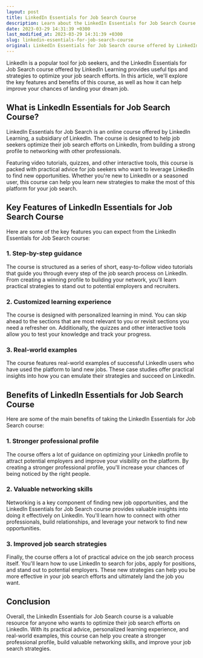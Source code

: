 ```yaml
---
layout: post
title: LinkedIn Essentials for Job Search Course
description: Learn about the LinkedIn Essentials for Job Search Course offered by LinkedIn Learning and how it can help you in your job search.
date: 2023-03-29 14:31:39 +0300
last_modified_at: 2023-03-29 14:31:39 +0300
slug: linkedin-essentials-for-job-search-course
original: LinkedIn Essentials for Job Search course offered by LinkedIn Learning,
---
```


LinkedIn is a popular tool for job seekers, and the LinkedIn Essentials for Job Search course offered by LinkedIn Learning provides useful tips and strategies to optimize your job search efforts. In this article, we'll explore the key features and benefits of this course, as well as how it can help improve your chances of landing your dream job.

## What is LinkedIn Essentials for Job Search Course?

LinkedIn Essentials for Job Search is an online course offered by LinkedIn Learning, a subsidiary of LinkedIn. The course is designed to help job seekers optimize their job search efforts on LinkedIn, from building a strong profile to networking with other professionals.

Featuring video tutorials, quizzes, and other interactive tools, this course is packed with practical advice for job seekers who want to leverage LinkedIn to find new opportunities. Whether you're new to LinkedIn or a seasoned user, this course can help you learn new strategies to make the most of this platform for your job search.

## Key Features of LinkedIn Essentials for Job Search Course

Here are some of the key features you can expect from the LinkedIn Essentials for Job Search course:

### 1. Step-by-step guidance

The course is structured as a series of short, easy-to-follow video tutorials that guide you through every step of the job search process on LinkedIn. From creating a winning profile to building your network, you'll learn practical strategies to stand out to potential employers and recruiters.

### 2. Customized learning experience

The course is designed with personalized learning in mind. You can skip ahead to the sections that are most relevant to you or revisit sections you need a refresher on. Additionally, the quizzes and other interactive tools allow you to test your knowledge and track your progress.

### 3. Real-world examples

The course features real-world examples of successful LinkedIn users who have used the platform to land new jobs. These case studies offer practical insights into how you can emulate their strategies and succeed on LinkedIn.

## Benefits of LinkedIn Essentials for Job Search Course

Here are some of the main benefits of taking the LinkedIn Essentials for Job Search course:

### 1. Stronger professional profile

The course offers a lot of guidance on optimizing your LinkedIn profile to attract potential employers and improve your visibility on the platform. By creating a stronger professional profile, you'll increase your chances of being noticed by the right people.

### 2. Valuable networking skills

Networking is a key component of finding new job opportunities, and the LinkedIn Essentials for Job Search course provides valuable insights into doing it effectively on LinkedIn. You'll learn how to connect with other professionals, build relationships, and leverage your network to find new opportunities.

### 3. Improved job search strategies

Finally, the course offers a lot of practical advice on the job search process itself. You'll learn how to use LinkedIn to search for jobs, apply for positions, and stand out to potential employers. These new strategies can help you be more effective in your job search efforts and ultimately land the job you want.

## Conclusion

Overall, the LinkedIn Essentials for Job Search course is a valuable resource for anyone who wants to optimize their job search efforts on LinkedIn. With its practical advice, personalized learning experience, and real-world examples, this course can help you create a stronger professional profile, build valuable networking skills, and improve your job search strategies.